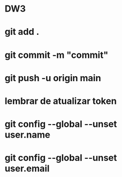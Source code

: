 # DW3

# git add .
# git commit -m "commit"
# git push -u origin main

# lembrar de atualizar token

# git config --global --unset user.name
# git config --global --unset user.email
